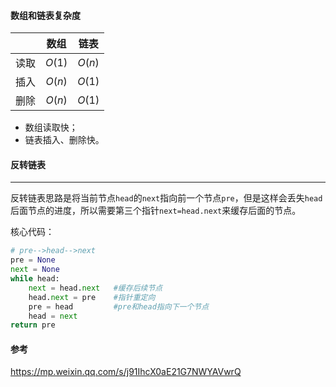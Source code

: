 #### 数组和链表复杂度
|      |  数组  |  链表  |
| :--: | :----: | :----: |
| 读取 | $O(1)$ | $O(n)$ |
| 插入 | $O(n)$ | $O(1)$ |
| 删除 | $O(n)$ | $O(1)$ |

- 数组读取快；
- 链表插入、删除快。



#### 反转链表

------

反转链表思路是将当前节点`head`的`next`指向前一个节点`pre`，但是这样会丢失`head`后面节点的进度，所以需要第三个指针`next=head.next`来缓存后面的节点。

核心代码：

```python
# pre-->head-->next
pre = None
next = None
while head:
	next = head.next   #缓存后续节点  
	head.next = pre    #指针重定向  
	pre = head         #pre和head指向下一个节点  
	head = next
return pre
```



#### 参考

https://mp.weixin.qq.com/s/j91IhcX0aE21G7NWYAVwrQ